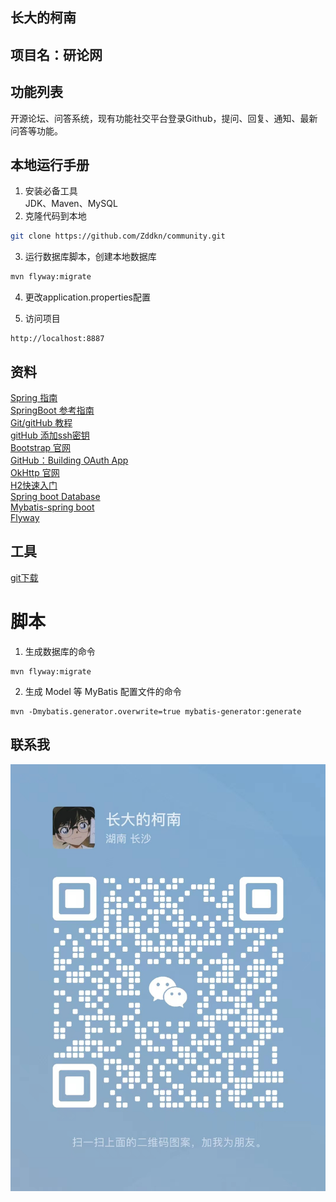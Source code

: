 ## 长大的柯南

## 项目名：研论网

## 功能列表
开源论坛、问答系统，现有功能社交平台登录Github，提问、回复、通知、最新问答等功能。

## 本地运行手册
1. 安装必备工具  
   JDK、Maven、MySQL
2. 克隆代码到本地
```sh
git clone https://github.com/Zddkn/community.git
````
3. 运行数据库脚本，创建本地数据库
```sh
mvn flyway:migrate
```
4. 更改application.properties配置

5. 访问项目
```
http://localhost:8887
```

## 资料
[Spring 指南](https://spring.io/guides)  
[SpringBoot 参考指南](https://docs.spring.io/spring-boot/docs/2.0.3.RELEASE/reference/htmlsingle/#using-boot-starter)  
[Git/gitHub 教程](https://www.bilibili.com/video/BV1n441157Zt?p=1&vd_source=31090873fe5bbaacc7b42c8cd03d5bd0)  
[gitHub 添加ssh密钥](https://docs.github.com/zh/authentication/connecting-to-github-with-ssh/checking-for-existing-ssh-keys)  
[Bootstrap 官网](https://v3.bootcss.com/)  
[GitHub：Building OAuth App](https://docs.github.com/en/developers/apps/building-oauth-apps/creating-an-oauth-app)  
[OkHttp 官网](https://square.github.io/okhttp/)  
[H2快速入门](http://h2database.com/html/quickstart.html)  
[Spring boot Database](https://docs.spring.io/spring-boot/docs/current/reference/html/data.html#data.sql.datasource.configuration)  
[Mybatis-spring boot](http://mybatis.org/spring-boot-starter/mybatis-spring-boot-autoconfigure/index.html)  
[Flyway](https://developer.aliyun.com/article/842712)  

## 工具
[git下载](https://gitforwindows.org/)

# 脚本
1. 生成数据库的命令
```
mvn flyway:migrate
```
2. 生成 Model 等 MyBatis 配置文件的命令
```
mvn -Dmybatis.generator.overwrite=true mybatis-generator:generate

```

## 联系我
![](https://github.com/Zddkn/community/blob/master/src/main/resources/static/images/wechat.jpg)